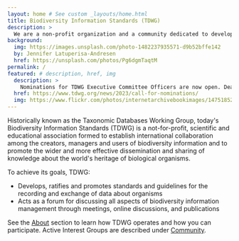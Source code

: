 ```yaml
---
layout: home # See custom _layouts/home.html
title: Biodiversity Information Standards (TDWG)
description: >
  We are a non-profit organization and a community dedicated to developing **biodiversity information standards**.
background:
  img: https://images.unsplash.com/photo-1482237935571-d9b52bffe142
  by: Jennifer Latuperisa-Andresen
  href: https://unsplash.com/photos/Pg6dgmTaqtM
permalink: /
featured: # description, href, img
  description: >
    Nominations for TDWG Executive Committee Officers are now open. Deadline 10 Nov 2023.
  href: https://www.tdwg.org/news/2023/call-for-nominations/
  img: https://www.flickr.com/photos/internetarchivebookimages/14751852622/
---
```


<!--  https://static.tdwg.org/conferences/2023/images/hobart-conference-centre.jpg -->
<!--  https://static.tdwg.org/conferences/2023/images/tdwg2023-logo-gradient-cropped-3-1.jpg -->

Historically known as the Taxonomic Databases Working Group, today's Biodiversity Information Standards (TDWG) is a not-for-profit, scientific and educational association formed to establish international collaboration among the creators, managers and users of biodiversity information and to promote the wider and more effective dissemination and sharing of knowledge about the world's heritage of biological organisms.

To achieve its goals, TDWG:

- Develops, ratifies and promotes standards and guidelines for the recording and exchange of data about organisms
- Acts as a forum for discussing all aspects of biodiversity information management through meetings, online discussions, and publications

See the [About](/about/) section to learn how TDWG operates and how you can participate. Active Interest Groups are described under [Community](/community/).
